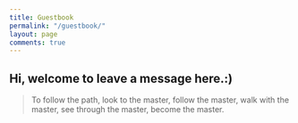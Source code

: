 ```yaml
---
title: Guestbook
permalink: "/guestbook/"
layout: page
comments: true
---
```


## Hi, welcome to leave a message here.:)

> To follow the path, look to the master, follow the master, walk with the master, see through the master, become the master.

